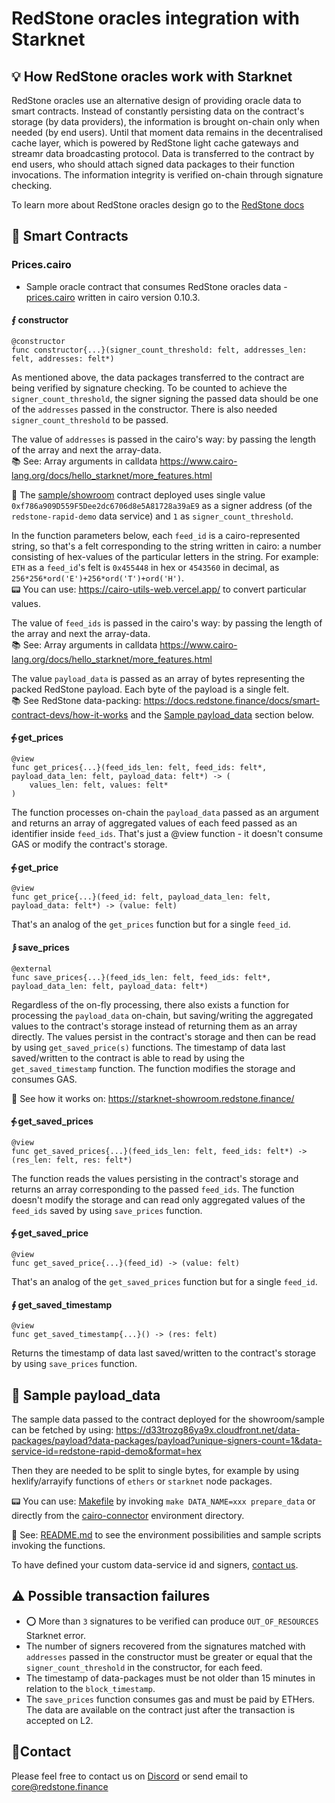 
# RedStone oracles integration with Starknet

## 💡 How RedStone oracles work with Starknet

RedStone oracles use an alternative design of providing oracle data to smart contracts. Instead of constantly persisting data on the contract's storage (by data providers), the information is brought on-chain only when needed (by end users). Until that moment data remains in the decentralised cache layer, which is powered by RedStone light cache gateways and streamr data broadcasting protocol. Data is transferred to the contract by end users, who should attach signed data packages to their function invocations. The information integrity is verified on-chain through signature checking.

To learn more about RedStone oracles design go to the [RedStone docs](https://docs.redstone.finance/docs/introduction)

## 📄 Smart Contracts

### Prices.cairo
- Sample oracle contract that consumes RedStone oracles data - [prices.cairo](prices.cairo) written in cairo version 0.10.3.

#### ⨐ constructor
```
@constructor
func constructor{...}(signer_count_threshold: felt, addresses_len: felt, addresses: felt*)
```

As mentioned above, the data packages transferred to the contract are being verified by signature checking. 
To be counted to achieve the ```signer_count_threshold```, the signer signing the passed data 
should be one of the ```addresses``` passed in the constructor. 
There is also needed ```signer_count_threshold``` to be passed.

The value of ```addresses``` is passed in the cairo's way: by passing the length of the array and next the array-data. 
<br />
📚 See: Array arguments in calldata https://www.cairo-lang.org/docs/hello_starknet/more_features.html

📖 The [sample/showroom](https://testnet.starkscan.co/contract/0x03a4732136f974a250bf7d95683af13b05a4d605d3f3390469f6178448a73ae1) 
contract deployed uses single value ```0xf786a909D559F5Dee2dc6706d8e5A81728a39aE9``` 
as a signer address (of the ```redstone-rapid-demo``` data service) and ```1``` as ```signer_count_threshold```.

In the function parameters below, each ```feed_id``` is a cairo-represented string, so that's a felt corresponding to the string written in cairo:
a number consisting of hex-values of the particular letters in the string. For example:
```ETH``` as a ```feed_id```'s felt is ```0x455448``` in hex or ```4543560``` in decimal, as ```256*256*ord('E')+256*ord('T')+ord('H')```.
<br />
📟 You can use: https://cairo-utils-web.vercel.app/ to convert particular values. <br />

The value of ```feed_ids``` is passed in the cairo's way: by passing the length of the array and next the array-data.
<br />
📚 See: Array arguments in calldata https://www.cairo-lang.org/docs/hello_starknet/more_features.html
<br />

The value ```payload_data``` is passed as an array of bytes representing the packed RedStone payload. Each byte of the payload is a single felt.
<br />
📚 See RedStone data-packing: https://docs.redstone.finance/docs/smart-contract-devs/how-it-works
and the [Sample payload_data](#-sample-payloaddata) section below.

#### ⨗ get_prices
```
@view 
func get_prices{...}(feed_ids_len: felt, feed_ids: felt*, payload_data_len: felt, payload_data: felt*) -> (
    values_len: felt, values: felt*
)
```

The function processes on-chain the ```payload_data``` passed as an argument 
and returns an array of aggregated values of each feed passed as an identifier inside ```feed_ids```.
That's just a @view function - it doesn't consume GAS or modify the contract's storage.

#### ⨗ get_price

```
@view
func get_price{...}(feed_id: felt, payload_data_len: felt, payload_data: felt*) -> (value: felt) 
```

That's an analog of the ```get_prices``` function but for a single ```feed_id```.

#### ⨒ save_prices

```
@external
func save_prices{...}(feed_ids_len: felt, feed_ids: felt*, payload_data_len: felt, payload_data: felt*)
```

Regardless of the on-fly processing, there also exists a function for processing the ```payload_data``` on-chain, but saving/writing 
the aggregated values to the contract's storage instead of returning them as an array directly. The values persist in the contract's storage
and then can be read by using ```get_saved_price(s)``` functions. 
The timestamp of data last saved/written to the contract is able to read by using the ```get_saved_timestamp``` function.
The function modifies the storage and consumes GAS.

📖 See how it works on: https://starknet-showroom.redstone.finance/

#### ⨗ get_saved_prices

```
@view
func get_saved_prices{...}(feed_ids_len: felt, feed_ids: felt*) -> (res_len: felt, res: felt*)
```

The function reads the values persisting in the contract's storage and returns an array corresponding to the passed ```feed_ids```.
The function doesn't modify the storage and can read only aggregated values of the ```feed_ids``` saved by using ```save_prices``` function.


#### ⨗ get_saved_price

```
@view
func get_saved_price{...}(feed_id) -> (value: felt)
```

That's an analog of the ```get_saved_prices``` function but for a single ```feed_id```.

#### ∮ get_saved_timestamp

```
@view
func get_saved_timestamp{...}() -> (res: felt)
```

Returns the timestamp of data last saved/written to the contract's storage by using ```save_prices``` function.

## 📖 Sample payload_data

The sample data passed to the contract deployed for the showroom/sample can be fetched by using:
https://d33trozg86ya9x.cloudfront.net/data-packages/payload?data-packages/payload?unique-signers-count=1&data-service-id=redstone-rapid-demo&format=hex

Then they are needed to be split to single bytes, for example by using hexlify/arrayify functions of ```ethers``` or ```starknet``` node packages.

📟 You can use: [Makefile](packages/protocol/scripts/payload-generator/Makefile) by invoking ```make DATA_NAME=xxx prepare_data``` or
directly from the [cairo-connector](../../) environment directory. 

📖 See: [README.md](../../README.md) to see the environment possibilities and sample scripts invoking the functions.

[//]: # (You can fetch also the utf-encoded raw-bytes format of the payload by using: https://d33trozg86ya9x.cloudfront.net/data-packages/payload?data-packages/payload?unique-signers-count=1&data-service-id=redstone-rapid-demo&format=raw)

To have defined your custom data-service id and signers, [contact us](#contact).

## ⚠ Possible transaction failures

* ⭕ More than ```3``` signatures to be verified can produce ```OUT_OF_RESOURCES``` Starknet error.
* The number of signers recovered from the signatures matched with ```addresses``` passed in the constructor 
must be greater or equal that the ```signer_count_threshold``` in the constructor, for each feed.
* The timestamp of data-packages must be not older than 15 minutes in relation to the ```block_timestamp```.
* The ```save_prices``` function consumes gas and must be paid by ETHers. The data are available on the contract just after the transaction is accepted on L2.

## 🙋‍Contact

Please feel free to contact us on [Discord](https://redstone.finance/discord) or send email to core@redstone.finance
